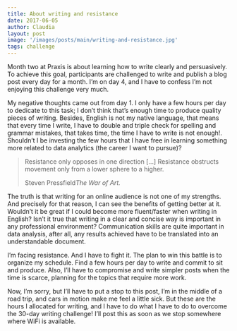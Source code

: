 ```yaml
---
title: About writing and resistance
date: 2017-06-05
author: Claudia
layout: post
image: '/images/posts/main/writing-and-resistance.jpg'
tags: challenge
---
```


Month two at Praxis is about learning how to write clearly and persuasively.  To achieve this goal, participants are challenged to write and publish a blog post every day for a month.  I&#8217;m on day 4, and I have to confess I&#8217;m not enjoying this challenge very much.

My negative thoughts came out from day 1.  I only have a few hours per day to dedicate to this task; I don&#8217;t think that&#8217;s enough time to produce quality pieces of writing.  Besides, English is not my native language, that means that every time I write, I have to double and triple check for spelling and grammar mistakes, that takes time, the time I have to write is not enough!.  Shouldn&#8217;t I be investing the few hours that I have free in learning something more related to data analytics (the career I want to pursue)?

<blockquote>
  <p>Resistance only opposes in one direction [&#8230;] Resistance obstructs movement only from a lower sphere to a higher.</p>
  <footer>Steven Pressfield<cite title="Source Title">The War of Art.</cite></footer>
</blockquote>

The truth is that writing for an online audience is not one of my strengths.  And precisely for that reason, I can see the benefits of getting better at it.  Wouldn&#8217;t it be great if I could become more fluent/faster when writing in English? Isn&#8217;t it true that writing in a clear and concise way is important in any professional environment? Communication skills are quite important in data analysis, after all, any results achieved have to be translated into an understandable document.

I&#8217;m facing resistance.  And I have to fight it.  The plan to win this battle is to organize my schedule.  Find a few hours per day to write and commit to sit and produce.  Also, I&#8217;ll have to compromise and write simpler posts when the time is scarce, planning for the topics that require more work.

Now, I&#8217;m sorry, but I&#8217;ll have to put a stop to this post, I&#8217;m in the middle of a road trip, and cars in motion make me feel a little sick.  But these are the hours I allocated for writing, and I have to do what I have to do to overcome the 30-day writing challenge!  I&#8217;ll post this as soon as we stop somewhere where WiFi is available.
